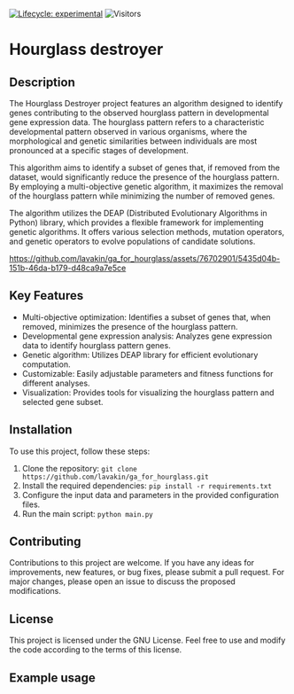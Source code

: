 [![Lifecycle: experimental](https://img.shields.io/badge/lifecycle-experimental-orange.svg)](https://lifecycle.r-lib.org/articles/stages.html#experimental)
![Visitors](https://api.visitorbadge.io/api/visitors?path=https://github.com/lavakin/ga_for_hourglass&label=Visitors&countColor=%23263759&style=flat)
# Hourglass destroyer
## Description

The Hourglass Destroyer project features an algorithm designed to identify genes contributing to the observed hourglass pattern in developmental gene expression data. The hourglass pattern refers to a characteristic developmental pattern observed in various organisms, where the morphological and genetic similarities between individuals are most pronounced at a specific stages of development.

This algorithm aims to identify a subset of genes that, if removed from the dataset, would significantly reduce the presence of the hourglass pattern. By employing a multi-objective genetic algorithm, it maximizes the removal of the hourglass pattern while minimizing the number of removed genes.

The algorithm utilizes the DEAP (Distributed Evolutionary Algorithms in Python) library, which provides a flexible framework for implementing genetic algorithms. It offers various selection methods, mutation operators, and genetic operators to evolve populations of candidate solutions.

https://github.com/lavakin/ga_for_hourglass/assets/76702901/5435d04b-151b-46da-b179-d48ca9a7e5ce

## Key Features

- Multi-objective optimization: Identifies a subset of genes that, when removed, minimizes the presence of the hourglass pattern.
- Developmental gene expression analysis: Analyzes gene expression data to identify hourglass pattern genes.
- Genetic algorithm: Utilizes DEAP library for efficient evolutionary computation.
- Customizable: Easily adjustable parameters and fitness functions for different analyses.
- Visualization: Provides tools for visualizing the hourglass pattern and selected gene subset.

## Installation
To use this project, follow these steps:

1. Clone the repository: `git clone https://github.com/lavakin/ga_for_hourglass.git`
2. Install the required dependencies: `pip install -r requirements.txt`
3. Configure the input data and parameters in the provided configuration files.
4. Run the main script: `python main.py`

## Contributing

Contributions to this project are welcome. If you have any ideas for improvements, new features, or bug fixes, please submit a pull request. For major changes, please open an issue to discuss the proposed modifications.

## License

This project is licensed under the GNU License. Feel free to use and modify the code according to the terms of this license.

## Example usage
